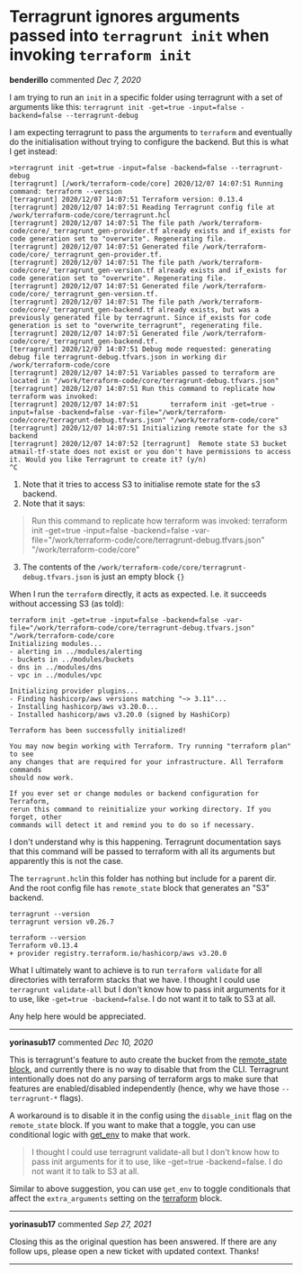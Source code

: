 # Terragrunt ignores arguments passed into `terragrunt init` when invoking `terraform init`

**benderillo** commented *Dec 7, 2020*

I am trying to run an `init` in a specific folder using terragrunt with a set of arguments like this:
`terragrunt init -get=true -input=false -backend=false --terragrunt-debug`

I am expecting terragrunt to pass the arguments to `terraform` and eventually do the initialisation without trying to configure the backend. But this is what I get instead:
```
>terragrunt init -get=true -input=false -backend=false --terragrunt-debug
[terragrunt] [/work/terraform-code/core] 2020/12/07 14:07:51 Running command: terraform --version
[terragrunt] 2020/12/07 14:07:51 Terraform version: 0.13.4
[terragrunt] 2020/12/07 14:07:51 Reading Terragrunt config file at /work/terraform-code/core/terragrunt.hcl
[terragrunt] 2020/12/07 14:07:51 The file path /work/terraform-code/core/_terragrunt_gen-provider.tf already exists and if_exists for code generation set to "overwrite". Regenerating file.
[terragrunt] 2020/12/07 14:07:51 Generated file /work/terraform-code/core/_terragrunt_gen-provider.tf.
[terragrunt] 2020/12/07 14:07:51 The file path /work/terraform-code/core/_terragrunt_gen-version.tf already exists and if_exists for code generation set to "overwrite". Regenerating file.
[terragrunt] 2020/12/07 14:07:51 Generated file /work/terraform-code/core/_terragrunt_gen-version.tf.
[terragrunt] 2020/12/07 14:07:51 The file path /work/terraform-code/core/_terragrunt_gen-backend.tf already exists, but was a previously generated file by terragrunt. Since if_exists for code generation is set to "overwrite_terragrunt", regenerating file.
[terragrunt] 2020/12/07 14:07:51 Generated file /work/terraform-code/core/_terragrunt_gen-backend.tf.
[terragrunt] 2020/12/07 14:07:51 Debug mode requested: generating debug file terragrunt-debug.tfvars.json in working dir /work/terraform-code/core
[terragrunt] 2020/12/07 14:07:51 Variables passed to terraform are located in "/work/terraform-code/core/terragrunt-debug.tfvars.json"
[terragrunt] 2020/12/07 14:07:51 Run this command to replicate how terraform was invoked:
[terragrunt] 2020/12/07 14:07:51        terraform init -get=true -input=false -backend=false -var-file="/work/terraform-code/core/terragrunt-debug.tfvars.json" "/work/terraform-code/core"
[terragrunt] 2020/12/07 14:07:51 Initializing remote state for the s3 backend
[terragrunt] 2020/12/07 14:07:52 [terragrunt]  Remote state S3 bucket atmail-tf-state does not exist or you don't have permissions to access it. Would you like Terragrunt to create it? (y/n) 
^C
```

1. Note that it tries to access S3 to initialise remote state for the s3 backend.
2. Note that it says:
> Run this command to replicate how terraform was invoked:
>        terraform init -get=true -input=false -backend=false -var-file="/work/terraform-code/core/terragrunt-debug.tfvars.json" "/work/terraform-code/core"
3. The contents of the `/work/terraform-code/core/terragrunt-debug.tfvars.json` is just an empty block `{}`

When I run the `terraform` directly, it acts as expected. I.e. it succeeds without accessing S3 (as told):
```
terraform init -get=true -input=false -backend=false -var-file="/work/terraform-code/core/terragrunt-debug.tfvars.json" "/work/terraform-code/core
Initializing modules...
- alerting in ../modules/alerting
- buckets in ../modules/buckets
- dns in ../modules/dns
- vpc in ../modules/vpc

Initializing provider plugins...
- Finding hashicorp/aws versions matching "~> 3.11"...
- Installing hashicorp/aws v3.20.0...
- Installed hashicorp/aws v3.20.0 (signed by HashiCorp)

Terraform has been successfully initialized!

You may now begin working with Terraform. Try running "terraform plan" to see
any changes that are required for your infrastructure. All Terraform commands
should now work.

If you ever set or change modules or backend configuration for Terraform,
rerun this command to reinitialize your working directory. If you forget, other
commands will detect it and remind you to do so if necessary.
```

I don't understand why is this happening. Terragrunt documentation says that this command will be passed to terraform with all its arguments but apparently this is not the case.

The `terragrunt.hcl`in this folder has nothing but include for a parent dir. And the root config file has `remote_state` block that generates an "S3" backend.

```
terragrunt --version
terragrunt version v0.26.7
```

```
terraform --version
Terraform v0.13.4
+ provider registry.terraform.io/hashicorp/aws v3.20.0
```

What I ultimately want to achieve is to run `terraform validate` for all directories with terraform stacks that we have. 
I thought I could use `terragrunt validate-all` but I don't know how to pass init arguments for it to use, like `-get=true -backend=false`. I do not want it to talk to S3 at all.

Any help here would be appreciated.
<br />
***


**yorinasub17** commented *Dec 10, 2020*

This is terragrunt's feature to auto create the bucket from the [remote_state block](https://terragrunt.gruntwork.io/docs/reference/config-blocks-and-attributes/#remote_state), and currently there is no way to disable that from the CLI. Terragrunt intentionally does not do any parsing of terraform args to make sure that features are enabled/disabled independently (hence, why we have those `--terragrunt-*` flags).

A workaround is to disable it in the config using the `disable_init` flag on the `remote_state` block. If you want to make that a toggle, you can use conditional logic with [get_env](https://terragrunt.gruntwork.io/docs/reference/built-in-functions/#get_env) to make that work.

> I thought I could use terragrunt validate-all but I don't know how to pass init arguments for it to use, like -get=true -backend=false. I do not want it to talk to S3 at all.

Similar to above suggestion, you can use `get_env` to toggle conditionals that affect the `extra_arguments` setting on the [terraform](https://terragrunt.gruntwork.io/docs/reference/config-blocks-and-attributes/#terraform) block.
***

**yorinasub17** commented *Sep 27, 2021*

Closing this as the original question has been answered. If there are any follow ups, please open a new ticket with updated context. Thanks!
***

